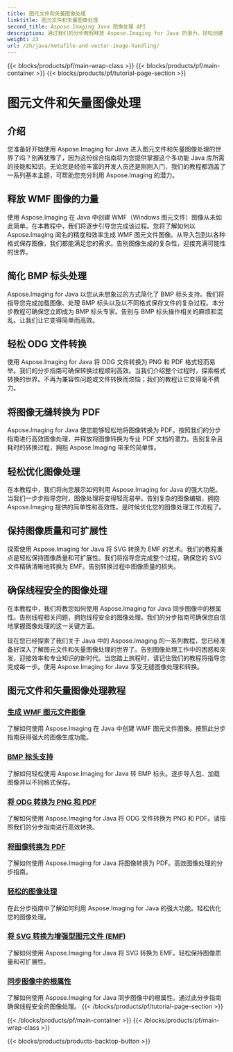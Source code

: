```yaml
---
title: 图元文件和矢量图像处理
linktitle: 图元文件和矢量图像处理
second_title: Aspose.Imaging Java 图像处理 API
description: 通过我们的分步教程释放 Aspose.Imaging for Java 的潜力。轻松创建 WMF 图元文件图像、处理 BMP 标头等。
weight: 23
url: /zh/java/metafile-and-vector-image-handling/
---
```


{{< blocks/products/pf/main-wrap-class >}}
{{< blocks/products/pf/main-container >}}
{{< blocks/products/pf/tutorial-page-section >}}

# 图元文件和矢量图像处理

## 介绍

您准备好开始使用 Aspose.Imaging for Java 进入图元文件和矢量图像处理的世界了吗？别再犹豫了，因为这份综合指南将为您提供掌握这个多功能 Java 库所需的技能和知识。无论您是经验丰富的开发人员还是刚刚入门，我们的教程都涵盖了一系列基本主题，可帮助您充分利用 Aspose.Imaging 的潜力。

## 释放 WMF 图像的力量

使用 Aspose.Imaging 在 Java 中创建 WMF（Windows 图元文件）图像从未如此简单。在本教程中，我们将逐步引导您完成该过程。您将了解如何以 Aspose.Imaging 闻名的精度和效率生成 WMF 图元文件图像。从导入包到以各种格式保存图像，我们都能满足您的需求。告别图像生成的复杂性，迎接充满可能性的世界。

## 简化 BMP 标头处理

Aspose.Imaging for Java 以您从未想象过的方式简化了 BMP 标头支持。我们将指导您完成加载图像、处理 BMP 标头以及以不同格式保存文件的复杂过程。本分步教程可确保您立即成为 BMP 标头专家。告别与 BMP 标头操作相关的麻烦和混乱。让我们让它变得简单而高效。

## 轻松 ODG 文件转换

使用 Aspose.Imaging for Java 将 ODG 文件转换为 PNG 和 PDF 格式轻而易举。我们的分步指南可确保转换过程顺利高效。当我们介绍整个过程时，探索格式转换的世界。不再为兼容性问题或文件转换而烦恼；我们的教程让它变得毫不费力。

## 将图像无缝转换为 PDF

Aspose.Imaging for Java 使您能够轻松地将图像转换为 PDF。按照我们的分步指南进行高效图像处理，并释放将图像转换为专业 PDF 文档的潜力。告别复杂且耗时的转换过程，拥抱 Aspose.Imaging 带来的简单性。

## 轻松优化图像处理

在本教程中，我们将向您展示如何利用 Aspose.Imaging for Java 的强大功能。当我们一步步指导您时，图像处理将变得轻而易举。告别复杂的图像编辑，拥抱 Aspose.Imaging 提供的简单性和高效性。是时候优化您的图像处理工作流程了。

## 保持图像质量和可扩展性

探索使用 Aspose.Imaging for Java 将 SVG 转换为 EMF 的艺术。我们的教程重点是轻松保持图像质量和可扩展性。我们将指导您完成整个过程，确保您的 SVG 文件精确清晰地转换为 EMF。告别转换过程中图像质量的损失。

## 确保线程安全的图像处理

在本教程中，我们将教您如何使用 Aspose.Imaging for Java 同步图像中的根属性。告别线程相关问题，拥抱线程安全的图像处理。我们的分步指南可确保您自信地掌握图像处理的这一关键方面。

现在您已经探索了我们关于 Java 中的 Aspose.Imaging 的一系列教程，您已经准备好深入了解图元文件和矢量图像处理的世界了。告别图像处理工作中的困惑和突发，迎接效率和专业知识的新时代。当您踏上旅程时，请记住我们的教程将指导您完成每一步。使用 Aspose.Imaging for Java 享受无缝图像处理和转换。
## 图元文件和矢量图像处理教程
### [生成 WMF 图元文件图像](./generate-wmf-metafile-images/)
了解如何使用 Aspose.Imaging 在 Java 中创建 WMF 图元文件图像。按照此分步指南获得强大的图像生成功能。
### [BMP 标头支持](./bmp-header-support/)
了解如何轻松使用 Aspose.Imaging for Java 转 BMP 标头。逐步导入包、加载图像并以不同格式保存。
### [将 ODG 转换为 PNG 和 PDF](./odg-file-format-support/)
了解如何使用 Aspose.Imaging for Java 将 ODG 文件转换为 PNG 和 PDF。请按照我们的分步指南进行高效转换。
### [将图像转换为 PDF](./pdf-dpi-settings-configuration/)
了解如何使用 Aspose.Imaging for Java 将图像转换为 PDF。高效图像处理的分步指南。
### [轻松的图像处理](./otg-file-format-support/)
在此分步指南中了解如何利用 Aspose.Imaging for Java 的强大功能。轻松优化您的图像处理。
### [将 SVG 转换为增强型图元文件 (EMF)](./convert-svg-to-enhanced-metafile/)
了解如何使用 Aspose.Imaging for Java 将 SVG 转换为 EMF。轻松保持图像质量和可扩展性。
### [同步图像中的根属性](./synchronize-root-property-in-images/)
了解如何使用 Aspose.Imaging for Java 同步图像中的根属性。通过此分步指南确保线程安全的图像处理。
{{< /blocks/products/pf/tutorial-page-section >}}

{{< /blocks/products/pf/main-container >}}
{{< /blocks/products/pf/main-wrap-class >}}

{{< blocks/products/products-backtop-button >}}
